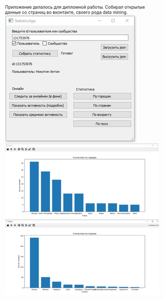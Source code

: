 Приложение делалось для дипломной работы. Собирал открытые данные со страниц во вконтакте, своего рода data mining.
![Preview](https://github.com/toshanik/StatisticsApp/blob/main/img/preview.png)
![Citys](https://github.com/toshanik/StatisticsApp/blob/main/img/Citys.png)
![Countries](https://github.com/toshanik/StatisticsApp/blob/main/img/Countries.png)
